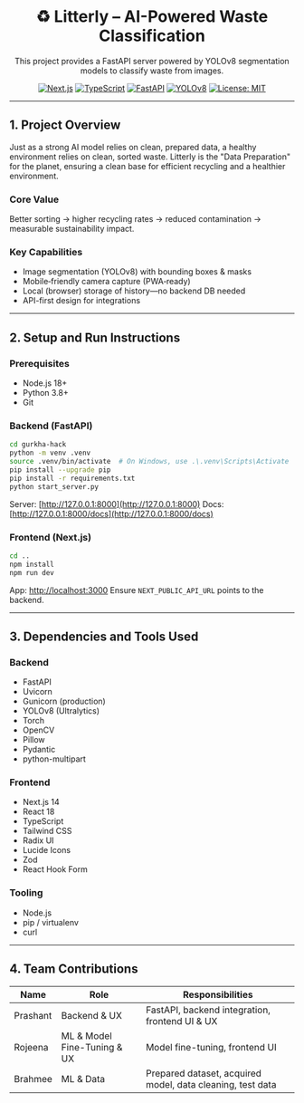 <div align="center">

# ♻️ Litterly – AI-Powered Waste Classification

This project provides a FastAPI server powered by YOLOv8 segmentation models to classify waste from images.



[![Next.js](https://img.shields.io/badge/Next.js-14-black)](https://nextjs.org/) [![TypeScript](https://img.shields.io/badge/TypeScript-5-blue)](https://www.typescriptlang.org/) [![FastAPI](https://img.shields.io/badge/FastAPI-0.104+-009688)](https://fastapi.tiangolo.com/) [![YOLOv8](https://img.shields.io/badge/YOLOv8-Segmentation-red)](https://github.com/ultralytics/ultralytics) [![License: MIT](https://img.shields.io/badge/License-MIT-green.svg)](LICENSE)

</div>

---

## 1. Project Overview

Just as a strong AI model relies on clean, prepared data, a healthy environment relies on clean, sorted waste. Litterly is the "Data Preparation" for the planet, ensuring a clean base for efficient recycling and a healthier environment.


### Core Value

Better sorting → higher recycling rates → reduced contamination → measurable sustainability impact.

### Key Capabilities

* Image segmentation (YOLOv8) with bounding boxes & masks
* Mobile‑friendly camera capture (PWA‑ready)
* Local (browser) storage of history—no backend DB needed
* API-first design for integrations

---

## 2. Setup and Run Instructions

### Prerequisites

* Node.js 18+
* Python 3.8+
* Git

### Backend (FastAPI)

```bash
cd gurkha-hack
python -m venv .venv
source .venv/bin/activate  # On Windows, use .\.venv\Scripts\Activate
pip install --upgrade pip
pip install -r requirements.txt
python start_server.py
```

Server: [http://127.0.0.1:8000](http://127.0.0.1:8000)
Docs: [http://127.0.0.1:8000/docs](http://127.0.0.1:8000/docs)

### Frontend (Next.js)

```bash
cd ..
npm install
npm run dev
```

App: [http://localhost:3000](http://localhost:3000)
Ensure `NEXT_PUBLIC_API_URL` points to the backend.

---

## 3. Dependencies and Tools Used

### Backend

* FastAPI
* Uvicorn
* Gunicorn (production)
* YOLOv8 (Ultralytics)
* Torch
* OpenCV
* Pillow
* Pydantic
* python-multipart

### Frontend

* Next.js 14
* React 18
* TypeScript
* Tailwind CSS
* Radix UI
* Lucide Icons
* Zod
* React Hook Form

### Tooling

* Node.js
* pip / virtualenv
* curl

---

## 4. Team Contributions

| Name     | Role                        | Responsibilities                                           |
| -------- | --------------------------- | ---------------------------------------------------------- |
| Prashant | Backend & UX                | FastAPI, backend integration, frontend UI & UX             |
| Rojeena  | ML & Model Fine-Tuning & UX | Model fine-tuning, frontend UI                             |
| Brahmee  | ML & Data                   | Prepared dataset, acquired model, data cleaning, test data |






